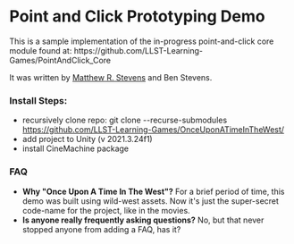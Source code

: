 <h1>Point and Click Prototyping Demo</h1>
This is a sample implementation of the in-progress point-and-click core module found at: https://github.com/LLST-Learning-Games/PointAndClick_Core

It was written by <a href="https://matthew-r-stevens.ca/" target="_blank">Matthew R. Stevens</a> and Ben Stevens.

<h3>Install Steps:</h3>

- recursively clone repo: git clone --recurse-submodules https://github.com/LLST-Learning-Games/OnceUponATimeInTheWest/
- add project to Unity (v 2021.3.24f1)
- install CineMachine package

<h3>FAQ</h3>
<ul>
  <li><b>Why "Once Upon A Time In The West"?</b> For a brief period of time, this demo was built using wild-west assets. Now it's just the super-secret code-name for the project, like in the movies.</li>
  <li><b>Is anyone really frequently asking questions?</b> No, but that never stopped anyone from adding a FAQ, has it?</li>
</ul>
